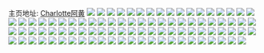 主页地址: [Charlotte阿黄](https://weibo.com/u/2596076695) 
![](https://wx4.sinaimg.cn/mw2000/9abcfc97ly1h9ojorhos1j21401drn8j.jpg) 
![](https://wx4.sinaimg.cn/mw2000/9abcfc97ly1h9ojorrf4hj21401drai7.jpg) 
![](https://wx4.sinaimg.cn/mw2000/9abcfc97ly1h9ojoqns2lj23402c01kz.jpg) 
![](https://wx4.sinaimg.cn/mw2000/9abcfc97ly1h9ojoy3ipdj23402c0x6q.jpg) 
![](https://wx4.sinaimg.cn/mw2000/9abcfc97ly1h9ojp71z0mj22801o0e82.jpg) 
![](https://wx4.sinaimg.cn/mw2000/9abcfc97ly1h92jvanu1rj22bz340b2b.jpg) 
![](https://wx4.sinaimg.cn/mw2000/9abcfc97ly1h92jvj34khj223u35sb2a.jpg) 
![](https://wx4.sinaimg.cn/mw2000/9abcfc97ly1h92jvp8jduj223u35sx6q.jpg) 
![](https://wx4.sinaimg.cn/mw2000/9abcfc97ly1h92jvueqv1j235s23ux6q.jpg) 
![](https://wx4.sinaimg.cn/mw2000/9abcfc97ly1h92jvzqutkj22bz340e82.jpg) 
![](https://wx4.sinaimg.cn/mw2000/9abcfc97ly1h92jw0q7vej21900u04an.jpg) 
![](https://wx4.sinaimg.cn/mw2000/9abcfc97ly1h92jw1aoomj20u0190qbe.jpg) 
![](https://wx4.sinaimg.cn/mw2000/9abcfc97ly1h92jw1p4q4j20u0190agk.jpg) 
![](https://wx4.sinaimg.cn/mw2000/9abcfc97ly1h92jw24w4fj20u0190483.jpg) 
![](https://wx4.sinaimg.cn/mw2000/9abcfc97ly1h92jw2j7abj20si16r11y.jpg) 
![](https://wx4.sinaimg.cn/mw2000/9abcfc97ly1h92jw75dj4j235s23uqv6.jpg) 
![](https://wx4.sinaimg.cn/mw2000/9abcfc97ly1h92jwdce4nj22c03407wk.jpg) 
![](https://wx4.sinaimg.cn/mw2000/9abcfc97ly1h92jwillksj22c0340u0y.jpg) 
![](https://wx4.sinaimg.cn/mw2000/9abcfc97ly1h8qsv7tfahj20u01407dh.jpg) 
![](https://wx4.sinaimg.cn/mw2000/9abcfc97ly1h8omjsd7uoj20u01hcnda.jpg) 
![](https://wx4.sinaimg.cn/mw2000/9abcfc97ly1h8omjszamuj21656lvqv5.jpg) 
![](https://wx4.sinaimg.cn/mw2000/9abcfc97ly1h8omo4sg2cj20u00u0wnz.jpg) 
![](https://wx4.sinaimg.cn/mw2000/9abcfc97ly1h8omjrodxoj22c035hqv7.jpg) 
![](https://wx4.sinaimg.cn/mw2000/9abcfc97ly1h8omjz00goj22dc35shdu.jpg) 
![](https://wx4.sinaimg.cn/mw2000/9abcfc97ly1h8omk57n20j22c0340u0z.jpg) 
![](https://wx4.sinaimg.cn/mw2000/9abcfc97ly1h8omk6eqrcj20u0190qho.jpg) 
![](https://wx4.sinaimg.cn/mw2000/9abcfc97ly1h8omkdfem1j21zh2oae82.jpg) 
![](https://wx4.sinaimg.cn/mw2000/9abcfc97ly1h8omknhrybj22c0340u0z.jpg) 
![](https://wx4.sinaimg.cn/mw2000/9abcfc97ly1h8omkx8d53j22c0340e84.jpg) 
![](https://wx4.sinaimg.cn/mw2000/9abcfc97ly1h8oml3o3o1j22c0340npg.jpg) 
![](https://wx4.sinaimg.cn/mw2000/9abcfc97ly1h8d317wphdj21qw2c0e82.jpg) 
![](https://wx4.sinaimg.cn/mw2000/9abcfc97ly1h8d31m1ph5j23403407wn.jpg) 
![](https://wx4.sinaimg.cn/mw2000/9abcfc97ly1h8d31x4czzj21401dzq7m.jpg) 
![](https://wx4.sinaimg.cn/mw2000/9abcfc97ly1h8d31qal55j21sc2ds7wi.jpg) 
![](https://wx4.sinaimg.cn/mw2000/9abcfc97ly1h8d31r2n7bj20zo1bkafq.jpg) 
![](https://wx4.sinaimg.cn/mw2000/9abcfc97ly1h8d31sfoyrj20zo1reqc4.jpg) 
![](https://wx4.sinaimg.cn/mw2000/9abcfc97ly1h8d3244awqj22c0340x6q.jpg) 
![](https://wx4.sinaimg.cn/mw2000/9abcfc97ly1h8d32yv56kj21401dzn4v.jpg) 
![](https://wx4.sinaimg.cn/mw2000/9abcfc97ly1h8d32cj9ouj22c033ze84.jpg) 
![](https://wx4.sinaimg.cn/mw2000/9abcfc97ly1h8d32oilsij21401dztjr.jpg) 
![](https://wx4.sinaimg.cn/mw2000/9abcfc97ly1h8d32n58xkj23402c0qv9.jpg) 
![](https://wx4.sinaimg.cn/mw2000/9abcfc97ly1h7z8uoxsbnj21kw2dcu0x.jpg) 
![](https://wx4.sinaimg.cn/mw2000/9abcfc97ly1h7z8v3musej20r01c0n4f.jpg) 
![](https://wx4.sinaimg.cn/mw2000/9abcfc97ly1h7z8upexubj21401dzn6o.jpg) 
![](https://wx4.sinaimg.cn/mw2000/9abcfc97ly1h7z8upqz1bj21401dzqj1.jpg) 
![](https://wx4.sinaimg.cn/mw2000/9abcfc97ly1h7z8uq2emcj21401dz0wy.jpg) 
![](https://wx4.sinaimg.cn/mw2000/9abcfc97ly1h7z8uqctcrj20u00k0q5j.jpg) 
![](https://wx4.sinaimg.cn/mw2000/9abcfc97ly1h7z8uw6attj223z2tb1ky.jpg) 
![](https://wx4.sinaimg.cn/mw2000/9abcfc97ly1h7z8v2fs1ij23402c01l0.jpg) 
![](https://wx4.sinaimg.cn/mw2000/9abcfc97ly1h7z8v6c2k0j20u01hc4db.jpg) 
![](https://wx4.sinaimg.cn/mw2000/9abcfc97ly1h7z8v5ul4nj2190190tt3.jpg) 
![](https://wx4.sinaimg.cn/mw2000/9abcfc97ly1h7z8uns8uzj21900u0don.jpg) 
![](https://wx4.sinaimg.cn/mw2000/9abcfc97ly1h7ulub033tj21o02801f7.jpg) 
![](https://wx4.sinaimg.cn/mw2000/9abcfc97ly1h7ulubqha2j21kw2dckjl.jpg) 
![](https://wx4.sinaimg.cn/mw2000/9abcfc97ly1h7ulutem4yj21o0280npd.jpg) 
![](https://wx4.sinaimg.cn/mw2000/9abcfc97ly1h7ului9f1wj21kw2dc4qq.jpg) 
![](https://wx4.sinaimg.cn/mw2000/9abcfc97ly1h7ulukyoeij21kw2dc7wi.jpg) 
![](https://wx4.sinaimg.cn/mw2000/9abcfc97ly1h7ulugkdynj225s1mce82.jpg) 
![](https://wx4.sinaimg.cn/mw2000/9abcfc97ly1h7ululy85kj21o0280b29.jpg) 
![](https://wx4.sinaimg.cn/mw2000/9abcfc97ly1h7ulurop6tj22801o07wi.jpg) 
![](https://wx4.sinaimg.cn/mw2000/9abcfc97ly1h70jrzgtsej20u01hcgwx.jpg) 
![](https://wx4.sinaimg.cn/mw2000/9abcfc97ly1h70jrztogej20u0190gnc.jpg) 
![](https://wx4.sinaimg.cn/mw2000/9abcfc97ly1h70js088h4j21900u0dhr.jpg) 
![](https://wx4.sinaimg.cn/mw2000/9abcfc97ly1h70js0mgbuj20u014076e.jpg) 
![](https://wx4.sinaimg.cn/mw2000/9abcfc97ly1h70jrz7qv2j21900u076g.jpg) 
![](https://wx4.sinaimg.cn/mw2000/9abcfc97ly1h70js0yvd3j21900u0k5n.jpg) 
![](https://wx4.sinaimg.cn/mw2000/9abcfc97gy1h6shi32w8oj20u01hcwn6.jpg) 
![](https://wx4.sinaimg.cn/mw2000/9abcfc97gy1h6shidbwjzj20u0140q6v.jpg) 
![](https://wx4.sinaimg.cn/mw2000/9abcfc97ly1h5frjgcopmj22ds1kwx6r.jpg) 
![](https://wx4.sinaimg.cn/mw2000/9abcfc97ly1h5frjihvd5j21kv2c7x6q.jpg) 
![](https://wx4.sinaimg.cn/mw2000/9abcfc97ly1h5frjkd2kfj21ig26n7wj.jpg) 
![](https://wx4.sinaimg.cn/mw2000/9abcfc97ly1h5frjma4l9j21kv2dqx6q.jpg) 
![](https://wx4.sinaimg.cn/mw2000/9abcfc97ly1h5frjoidtyj21jj24ze83.jpg) 
![](https://wx4.sinaimg.cn/mw2000/9abcfc97ly1h5frjqx6awj22841ho4qr.jpg) 
![](https://wx4.sinaimg.cn/mw2000/9abcfc97ly1h5frjdrkpaj221c1g0kjm.jpg) 
![](https://wx4.sinaimg.cn/mw2000/9abcfc97ly1h5frjuqqqjj21kv2dqu0y.jpg) 
![](https://wx4.sinaimg.cn/mw2000/9abcfc97ly1h5frkd9xwuj22681i4u0y.jpg) 
![](https://wx4.sinaimg.cn/mw2000/9abcfc97ly1h5b4u421x0j20u019idp9.jpg) 
![](https://wx4.sinaimg.cn/mw2000/9abcfc97ly1h59eyqqqzxj20u01hdjsw.jpg) 
![](https://wx4.sinaimg.cn/mw2000/9abcfc97ly1h4rmz0oz1qj238o26ehdx.jpg) 
![](https://wx4.sinaimg.cn/mw2000/9abcfc97ly1h4bdvkwxodj20zo0zt47v.jpg) 
![](https://wx4.sinaimg.cn/mw2000/9abcfc97ly1gqaajjh8bsj20yi22okju.jpg) 
![](https://wx4.sinaimg.cn/mw2000/9abcfc97ly1gqaamphqdfj20yi22oqv7.jpg) 
![](https://wx4.sinaimg.cn/mw2000/9abcfc97ly1gqaajdy1q9j20yi22ohdw.jpg) 
![](https://wx4.sinaimg.cn/mw2000/9abcfc97ly1gqaajnje75j20yi22ohdw.jpg) 
![](https://wx4.sinaimg.cn/mw2000/9abcfc97ly1gqaamq61kbj21w02io7wh.jpg) 
![](https://wx4.sinaimg.cn/mw2000/9abcfc97ly1gpyqgsdmy1j20yi132tfm.jpg) 
![](https://wx4.sinaimg.cn/mw2000/9abcfc97ly1gpyqgrw49fj20g909kwh7.jpg) 
![](https://wx4.sinaimg.cn/mw2000/9abcfc97gy1fox4xxcveij20ku0rsjsx.jpg) 
![](https://wx4.sinaimg.cn/mw2000/9abcfc97gy1fox4xcdiimj20qq0qownp.jpg) 
![](https://wx4.sinaimg.cn/mw2000/9abcfc97gy1fox4xf0xbfj20qq0qoqc5.jpg) 
